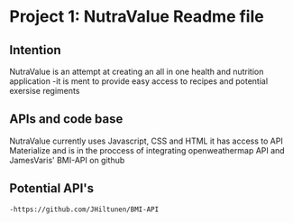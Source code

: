 # Project 1: NutraValue Readme file

## Intention
NutraValue is an attempt at creating an all in one health and nutrition application
   -it is ment to provide easy access to recipes and potential exersise regiments

## APIs and code base
NutraValue currently uses Javascript, CSS and HTML
it has access to API Materialize and is in the proccess of integrating openweathermap API and JamesVaris' BMI-API on github

## Potential API's 
    -https://github.com/JHiltunen/BMI-API
    